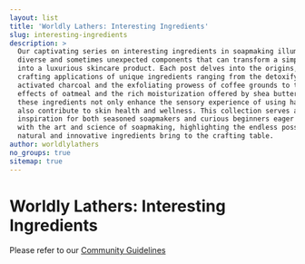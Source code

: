 ```yaml
---
layout: list
title: 'Worldly Lathers: Interesting Ingredients'
slug: interesting-ingredients
description: >
  Our captivating series on interesting ingredients in soapmaking illuminates the
  diverse and sometimes unexpected components that can transform a simple bar of soap
  into a luxurious skincare product. Each post delves into the origins, benefits, and
  crafting applications of unique ingredients ranging from the detoxifying powers of
  activated charcoal and the exfoliating prowess of coffee grounds to the soothing
  effects of oatmeal and the rich moisturization offered by shea butter. We explore how
  these ingredients not only enhance the sensory experience of using handmade soap but
  also contribute to skin health and wellness. This collection serves as a guide and
  inspiration for both seasoned soapmakers and curious beginners eager to experiment
  with the art and science of soapmaking, highlighting the endless possibilities that
  natural and innovative ingredients bring to the crafting table.
author: worldlylathers
no_groups: true
sitemap: true
---
```


# Worldly Lathers: Interesting Ingredients

Please refer to our [Community Guidelines](/community-guidelines)
